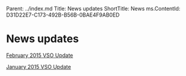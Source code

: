 Parent: ../index.md
Title: News updates
ShortTitle: News
ms.ContentId: D31D22E7-C173-492B-B56B-0BAE4F9AB0ED

# News updates

[February 2015 VSO Update](2015-02.md)

[January 2015 VSO Update](2015-01.md)
